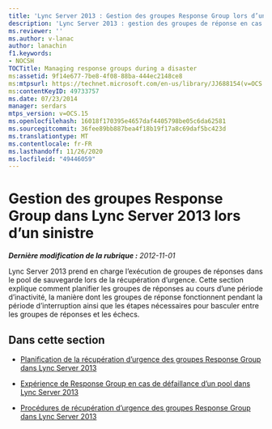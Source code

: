 ```yaml
---
title: 'Lync Server 2013 : Gestion des groupes Response Group lors d’un sinistre'
description: 'Lync Server 2013 : gestion des groupes de réponse en cas de sinistre.'
ms.reviewer: ''
ms.author: v-lanac
author: lanachin
f1.keywords:
- NOCSH
TOCTitle: Managing response groups during a disaster
ms:assetid: 9f14e677-7be8-4f08-88ba-444ec2148ce8
ms:mtpsurl: https://technet.microsoft.com/en-us/library/JJ688154(v=OCS.15)
ms:contentKeyID: 49733757
ms.date: 07/23/2014
manager: serdars
mtps_version: v=OCS.15
ms.openlocfilehash: 16018f170395e4657daf4405798be05c6da62581
ms.sourcegitcommit: 36fee89bb887bea4f18b19f17a8c69daf5bc423d
ms.translationtype: MT
ms.contentlocale: fr-FR
ms.lasthandoff: 11/26/2020
ms.locfileid: "49446059"
---
```

# <a name="managing-response-groups-in-lync-server-2013-during-a-disaster"></a>Gestion des groupes Response Group dans Lync Server 2013 lors d’un sinistre

<div data-xmlns="http://www.w3.org/1999/xhtml">

<div class="topic" data-xmlns="http://www.w3.org/1999/xhtml" data-msxsl="urn:schemas-microsoft-com:xslt" data-cs="https://msdn.microsoft.com/">

<div data-asp="https://msdn2.microsoft.com/asp">



</div>

<div id="mainSection">

<div id="mainBody">

<span> </span>

_**Dernière modification de la rubrique :** 2012-11-01_

Lync Server 2013 prend en charge l’exécution de groupes de réponses dans le pool de sauvegarde lors de la récupération d’urgence. Cette section explique comment planifier les groupes de réponses au cours d’une période d’inactivité, la manière dont les groupes de réponse fonctionnent pendant la période d’interruption ainsi que les étapes nécessaires pour basculer entre les groupes de réponses et les échecs.

<div>

## <a name="in-this-section"></a>Dans cette section

  - [Planification de la récupération d’urgence des groupes Response Group dans Lync Server 2013](lync-server-2013-planning-for-response-group-disaster-recovery.md)

  - [Expérience de Response Group en cas de défaillance d’un pool dans Lync Server 2013](lync-server-2013-response-group-experience-during-pool-failure.md)

  - [Procédures de récupération d’urgence des groupes Response Group dans Lync Server 2013](lync-server-2013-response-group-disaster-recovery-procedures.md)

</div>

</div>

<span> </span>

</div>

</div>

</div>

